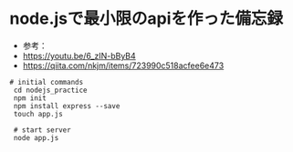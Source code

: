 # node.jsで最小限のapiを作った備忘録

- 参考：
 - https://youtu.be/6_zIN-bByB4
 - https://qiita.com/nkjm/items/723990c518acfee6e473

```
# initial commands
 cd nodejs_practice
 npm init
 npm install express --save
 touch app.js
 
 # start server
 node app.js
 ```
